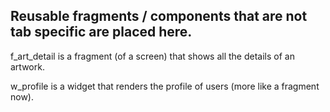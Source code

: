 ## Reusable fragments / components that are not tab specific are placed here.

f_art_detail is a fragment (of a screen) that shows all the details of an artwork.

w_profile is a widget that renders the profile of users (more like a fragment now).